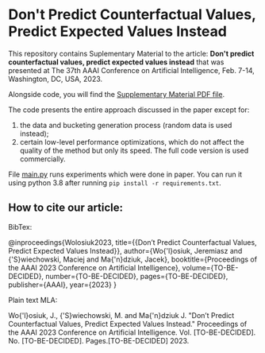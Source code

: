 # Don't Predict Counterfactual Values, Predict Expected Values Instead

This repository contains Suplementary Material to the article:
**Don't predict counterfactual values, predict expected values instead**
that was presented at The 37th AAAI Conference on Artificial Intelligence, Feb. 7-14, Washington, DC, USA, 2023.

Alongside code, you will find the [Supplementary Material PDF file](SupplementaryMaterial.pdf).

The code presents the entire approach discussed in the paper except for:
1. the data and bucketing generation process (random data is used instead); 
2. certain low-level performance optimizations, which do not affect the quality of the method but only its speed. The full code version is used commercially.

File [main.py](main.py) runs experiments which were done in paper. You can run it using python 3.8 after running `pip install -r requirements.txt`.

## How to cite our article:




BibTex:

@inproceedings{Wolosiuk2023,
  title={{Don’t Predict Counterfactual Values, Predict Expected Values Instead}},
  author={Wo{\'l}osiuk, Jeremiasz and {\'S}wiechowski, Maciej and Ma{\'n}dziuk, Jacek},
  booktitle={Proceedings of the AAAI 2023 Conference on Artificial Intelligence},
  volume={TO-BE-DECIDED},
  number={TO-BE-DECIDED},
  pages={TO-BE-DECIDED},
  publisher={AAAI},
  year={2023}
}


Plain text MLA:

Wo{\'l}osiuk, J., {\'S}wiechowski, M. and Ma{\'n}dziuk J. "Don’t Predict Counterfactual Values, Predict Expected Values Instead." Proceedings of the AAAI 2023 Conference on Artificial Intelligence. Vol. [TO-BE-DECIDED]. No. [TO-BE-DECIDED]. Pages.[TO-BE-DECIDED] 2023.
